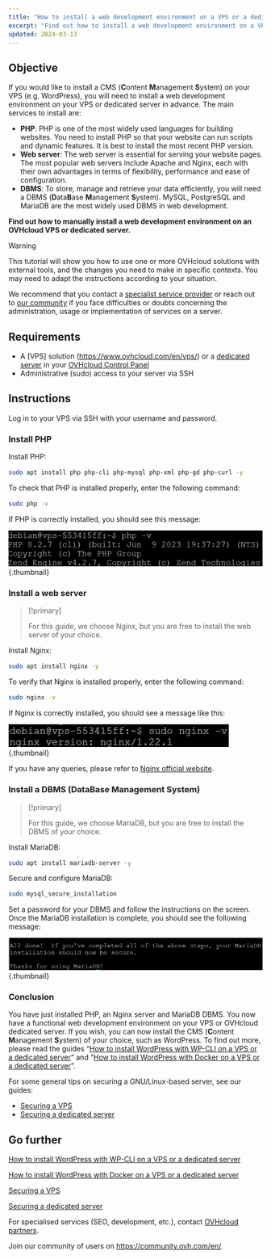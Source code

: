```yaml
---
title: "How to install a web development environment on a VPS or a dedicated server"
excerpt: "Find out how to install a web development environment on a VPS or an OVHcloud dedicated server"
updated: 2024-03-13
---
```


## Objective

If you would like to install a CMS (**C**ontent **M**anagement **S**ystem) on your VPS (e.g. WordPress), you will need to install a web development environment on your VPS or dedicated server in advance. The main services to install are:

- **PHP**: PHP is one of the most widely used languages for building websites. You need to install PHP so that your website can run scripts and dynamic features. It is best to install the most recent PHP version.
- **Web server**: The web server is essential for serving your website pages. The most popular web servers include Apache and Nginx, each with their own advantages in terms of flexibility, performance and ease of configuration.
- **DBMS**: To store, manage and retrieve your data efficiently, you will need a DBMS (**D**ata**B**ase **M**anagement **S**ystem). MySQL, PostgreSQL and MariaDB are the most widely used DBMS in web development.

**Find out how to manually install a web development environment on an OVHcloud VPS or dedicated server.**

> [!warning]
> This tutorial will show you how to use one or more OVHcloud solutions with external tools, and the changes you need to make in specific contexts. You may need to adapt the instructions according to your situation.
>
> We recommend that you contact a [specialist service provider](https://partner.ovhcloud.com/en/directory/) or reach out to [our community](https://community.ovh.com/en/) if you face difficulties or doubts concerning the administration, usage or implementation of services on a server.
>

## Requirements

- A [VPS] solution (https://www.ovhcloud.com/en/vps/) or a [dedicated server](https://www.ovhcloud.com/en/bare-metal/) in your [OVHcloud Control Panel](/links/manager)
- Administrative (sudo) access to your server via SSH

## Instructions

Log in to your VPS via SSH with your username and password.

### Install PHP

Install PHP:

```sh
sudo apt install php php-cli php-mysql php-xml php-gd php-curl -y
```

To check that PHP is installed properly, enter the following command:

```sh
sudo php -v
```

If PHP is correctly installed, you should see this message:

![env dev web](images/result_php_v.png){.thumbnail}

### Install a web server

> [!primary]
>
> For this guide, we choose Nginx, but you are free to install the web server of your choice.
>

Install Nginx:

```sh
sudo apt install nginx -y
```

To verify that Nginx is installed properly, enter the following command:

```sh
sudo nginx -v
```

If Nginx is correctly installed, you should see a message like this:

![env dev web](images/result_nginx_v.png){.thumbnail}

If you have any queries, please refer to [Nginx official website](https://www.nginx.com/).

### Install a DBMS (**D**ata**B**ase **M**anagement **S**ystem)

> [!primary]
>
> For this guide, we choose MariaDB, but you are free to install the DBMS of your choice.
>

Install MariaDB:

```sh
sudo apt install mariadb-server -y
```

Secure and configure MariaDB:

```sh
sudo mysql_secure_installation
```

Set a password for your DBMS and follow the instructions on the screen. Once the MariaDB installation is complete, you should see the following message:

![env dev web](images/success_msg_mariadb.png){.thumbnail}

### Conclusion

You have just installed PHP, an Nginx server and MariaDB DBMS. You now have a functional web development environment on your VPS or OVHcloud dedicated server. If you wish, you can now install the CMS (**C**ontent **M**anagement **S**ystem) of your choice, such as WordPress. To find out more, please read the guides “[How to install WordPress with WP-CLI on a VPS or a dedicated server](/pages/bare_metal_cloud/virtual_private_servers/install_wordpress_site_on_vps)” and “[How to install WordPress with Docker on a VPS or a dedicated server](/pages/bare_metal_cloud/virtual_private_servers/install_wordpress_docker_on_vps)”.

For some general tips on securing a GNU/Linux-based server, see our guides:

- [Securing a VPS](/pages/bare_metal_cloud/virtual_private_servers/secure_your_vps)
- [Securing a dedicated server](/pages/bare_metal_cloud/dedicated_servers/securing-a-dedicated-server)

## Go further <a name="go-further"></a>

[How to install WordPress with WP-CLI on a VPS or a dedicated server](/pages/bare_metal_cloud/virtual_private_servers/install_wordpress_site_on_vps)

[How to install WordPress with Docker on a VPS or a dedicated server](/pages/bare_metal_cloud/virtual_private_servers/install_wordpress_docker_on_vps)

[Securing a VPS](/pages/bare_metal_cloud/virtual_private_servers/secure_your_vps)

[Securing a dedicated server](/pages/bare_metal_cloud/dedicated_servers/securing-a-dedicated-server)

For specialised services (SEO, development, etc.), contact [OVHcloud partners](https://partner.ovhcloud.com/en/directory/).

Join our community of users on <https://community.ovh.com/en/>.
